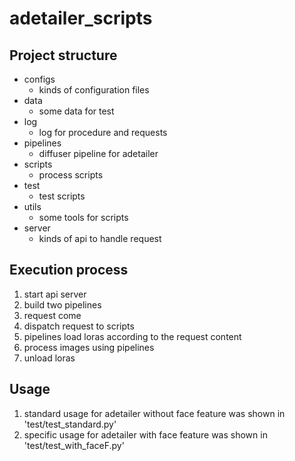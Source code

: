 # adetailer_scripts
## Project structure
- configs
  - kinds of configuration files
- data 
  - some data for test
- log
  - log for procedure and requests
- pipelines
  - diffuser pipeline for adetailer
- scripts
  - process scripts
- test
  - test scripts
- utils
  - some tools for scripts
- server
  - kinds of api to handle request
## Execution process 
1. start api server
2. build two pipelines
2. request come
3. dispatch request to scripts
4. pipelines load loras according to the request content 
5. process images using pipelines
6. unload loras
## Usage
1. standard usage for adetailer without face feature was shown in 'test/test_standard.py'
2. specific usage for adetailer with face feature was shown in 'test/test_with_faceF.py'


